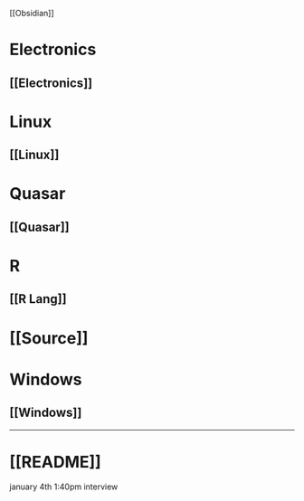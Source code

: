 [[Obsidian]]

# Electronics
## [[Electronics]]
# Linux
## [[Linux]]
# Quasar
## [[Quasar]]

# R
## [[R Lang]]

# [[Source]]
# Windows
## [[Windows]]

--------------------------------------------------


# [[README]]

january 4th 1:40pm interview
